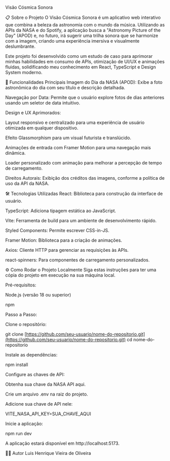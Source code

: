 Visão Cósmica Sonora

📋 Sobre o Projeto
O Visão Cósmica Sonora é um aplicativo web interativo que combina a beleza da astronomia com o mundo da música. Utilizando as APIs da NASA e do Spotify, a aplicação busca a "Astronomy Picture of the Day" (APOD) e, no futuro, irá sugerir uma trilha sonora que se harmonize com a imagem, criando uma experiência imersiva e visualmente deslumbrante.

Este projeto foi desenvolvido como um estudo de caso para aprimorar minhas habilidades em consumo de APIs, otimização de UI/UX e animações fluidas, solidificando meu conhecimento em React, TypeScript e Design System moderno.

🚀 Funcionalidades Principais
Imagem do Dia da NASA (APOD): Exibe a foto astronômica do dia com seu título e descrição detalhada.

Navegação por Data: Permite que o usuário explore fotos de dias anteriores usando um seletor de data intuitivo.

Design e UX Aprimorados:

Layout responsivo e centralizado para uma experiência de usuário otimizada em qualquer dispositivo.

Efeito Glassmorphism para um visual futurista e translúcido.

Animações de entrada com Framer Motion para uma navegação mais dinâmica.

Loader personalizado com animação para melhorar a percepção de tempo de carregamento.

Direitos Autorais: Exibição dos créditos das imagens, conforme a política de uso da API da NASA.

🛠️ Tecnologias Utilizadas
React: Biblioteca para construção da interface de usuário.

TypeScript: Adiciona tipagem estática ao JavaScript.

Vite: Ferramenta de build para um ambiente de desenvolvimento rápido.

Styled Components: Permite escrever CSS-in-JS.

Framer Motion: Biblioteca para a criação de animações.

Axios: Cliente HTTP para gerenciar as requisições às APIs.

react-spinners: Para componentes de carregamento personalizados.

⚙️ Como Rodar o Projeto Localmente
Siga estas instruções para ter uma cópia do projeto em execução na sua máquina local.

Pré-requisitos:

Node.js (versão 18 ou superior)

npm

Passo a Passo:

Clone o repositório:

git clone [https://github.com/seu-usuario/nome-do-repositorio.git](https://github.com/seu-usuario/nome-do-repositorio.git)
cd nome-do-repositorio

Instale as dependências:

npm install

Configure as chaves de API:

Obtenha sua chave da NASA API aqui.

Crie um arquivo .env na raiz do projeto.

Adicione sua chave de API nele:

VITE_NASA_API_KEY=SUA_CHAVE_AQUI

Inicie a aplicação:

npm run dev

A aplicação estará disponível em http://localhost:5173.

🧑‍💻 Autor
Luis Henrique Vieira de Oliveira

